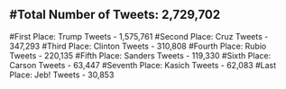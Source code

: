 #Total Number of Tweets: 2,729,702 
---
#First Place: Trump Tweets - 1,575,761
#Second Place: Cruz Tweets - 347,293
#Third Place: Clinton Tweets - 310,808
#Fourth Place: Rubio Tweets - 220,135
#Fifth Place: Sanders Tweets - 119,330
#Sixth Place: Carson Tweets - 63,447
#Seventh Place: Kasich Tweets - 62,083
#Last Place: Jeb! Tweets - 30,853
